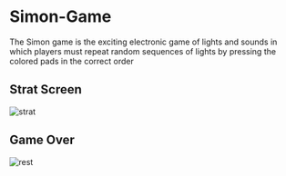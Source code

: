 # Simon-Game

The Simon game is the exciting electronic game of lights and sounds in which players must repeat random sequences of lights by pressing the colored pads in the correct order

## Strat Screen
![strat](https://user-images.githubusercontent.com/66566962/134779613-6c236079-de62-4e44-b3bf-219df579f173.png)

## Game Over
![rest](https://user-images.githubusercontent.com/66566962/134779643-3ff18832-71e8-4ea8-ae98-471492042ed1.png)
